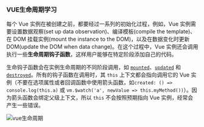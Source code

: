 ### VUE生命周期学习

每个 Vue 实例在被创建之前，都要经过一系列的初始化过程，例如，Vue 实例需要设置数据观察(set up data observation)、编译模板(compile the template)、在 DOM 挂载实例(mount the instance to the DOM)，以及在数据变化时更新 DOM(update the DOM when data change)。在这个过程中，Vue 实例还会调用执行一些**生命周期钩子函数**，这样用户能够在特定阶段添加自己的代码。

生命钩子函数会在实例生命周期的不同阶段调用，如 [`mounted`](https://vue.docschina.org/v2/api/#mounted)、[`updated`](https://vue.docschina.org/v2/api/#updated) 和 [`destroyed`](https://vue.docschina.org/v2/api/#destroyed)。所有的钩子函数在调用时，其 `this` 上下文都会指向调用它的 Vue 实例（不要在选项属性或者回调函数中使用箭头函数，如`created: () => console.log(this.a)` 或 `vm.$watch('a', newValue => this.myMethod())`）。因为箭头函数会绑定父级上下文，所以 `this` 不会按照预期指向 Vue 实例，经常会产生一些错误。

![vue生命周期](https://github.com/LQ55/notes/blob/master/%E4%BB%93%E5%BA%93%E5%9B%BE%E5%BA%93/vue_lifecycle.png)